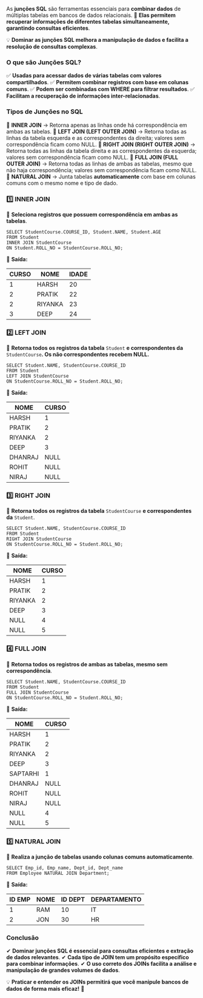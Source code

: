 As **junções SQL** são ferramentas essenciais para **combinar dados** de múltiplas tabelas em bancos de dados relacionais. 
📌 **Elas permitem recuperar informações de diferentes tabelas simultaneamente, garantindo consultas eficientes**.

💡 **Dominar as junções SQL melhora a manipulação de dados e facilita a resolução de consultas complexas**.

### **O que são Junções SQL?**

✅ **Usadas para acessar dados de várias tabelas com valores compartilhados**. 
✅ **Permitem combinar registros com base em colunas comuns**. 
✅ **Podem ser combinadas com WHERE para filtrar resultados**. 
✅ **Facilitam a recuperação de informações inter-relacionadas**.

### **Tipos de Junções no SQL**

🔹 **INNER JOIN** → Retorna apenas as linhas onde há correspondência em ambas as tabelas. 
🔹 **LEFT JOIN (LEFT OUTER JOIN)** → Retorna todas as linhas da tabela esquerda e as correspondentes da direita; valores sem correspondência ficam como NULL. 
🔹 **RIGHT JOIN (RIGHT OUTER JOIN)** → Retorna todas as linhas da tabela direita e as correspondentes da esquerda; valores sem correspondência ficam como NULL. 
🔹 **FULL JOIN (FULL OUTER JOIN)** → Retorna todas as linhas de ambas as tabelas, mesmo que não haja correspondência; valores sem correspondência ficam como NULL. 
🔹 **NATURAL JOIN** → Junta tabelas **automaticamente** com base em colunas comuns com o mesmo nome e tipo de dado.

### **1️⃣ INNER JOIN**

📌 **Seleciona registros que possuem correspondência em ambas as tabelas**.

```
SELECT StudentCourse.COURSE_ID, Student.NAME, Student.AGE  
FROM Student  
INNER JOIN StudentCourse  
ON Student.ROLL_NO = StudentCourse.ROLL_NO;
```

🔹 **Saída:**

|**CURSO**|**NOME**|**IDADE**|
|---|---|---|
|1|HARSH|20|
|2|PRATIK|22|
|2|RIYANKA|23|
|3|DEEP|24|

### **2️⃣ LEFT JOIN**

📌 **Retorna todos os registros da tabela** `Student` **e correspondentes da** `StudentCourse`**. Os não correspondentes recebem NULL.**

```
SELECT Student.NAME, StudentCourse.COURSE_ID  
FROM Student  
LEFT JOIN StudentCourse  
ON StudentCourse.ROLL_NO = Student.ROLL_NO;
```

🔹 **Saída:**

|**NOME**|**CURSO**|
|---|---|
|HARSH|1|
|PRATIK|2|
|RIYANKA|2|
|DEEP|3|
|DHANRAJ|NULL|
|ROHIT|NULL|
|NIRAJ|NULL|

### **3️⃣ RIGHT JOIN**

📌 **Retorna todos os registros da tabela** `StudentCourse` **e correspondentes da** `Student`.

```
SELECT Student.NAME, StudentCourse.COURSE_ID  
FROM Student  
RIGHT JOIN StudentCourse  
ON StudentCourse.ROLL_NO = Student.ROLL_NO;
```

🔹 **Saída:**

|**NOME**|**CURSO**|
|---|---|
|HARSH|1|
|PRATIK|2|
|RIYANKA|2|
|DEEP|3|
|NULL|4|
|NULL|5|

### **4️⃣ FULL JOIN**

📌 **Retorna todos os registros de ambas as tabelas, mesmo sem correspondência**.

```
SELECT Student.NAME, StudentCourse.COURSE_ID  
FROM Student  
FULL JOIN StudentCourse  
ON StudentCourse.ROLL_NO = Student.ROLL_NO;
```

🔹 **Saída:**

|**NOME**|**CURSO**|
|---|---|
|HARSH|1|
|PRATIK|2|
|RIYANKA|2|
|DEEP|3|
|SAPTARHI|1|
|DHANRAJ|NULL|
|ROHIT|NULL|
|NIRAJ|NULL|
|NULL|4|
|NULL|5|

### **5️⃣ NATURAL JOIN**

📌 **Realiza a junção de tabelas usando colunas comuns automaticamente**.

```
SELECT Emp_id, Emp_name, Dept_id, Dept_name  
FROM Employee NATURAL JOIN Department;
```

🔹 **Saída:**

|**ID EMP**|**NOME**|**ID DEPT**|**DEPARTAMENTO**|
|---|---|---|---|
|1|RAM|10|IT|
|2|JON|30|HR|

### **Conclusão**

✔ **Dominar junções SQL é essencial para consultas eficientes e extração de dados relevantes**.
✔ **Cada tipo de JOIN tem um propósito específico para combinar informações**. 
✔ **O uso correto dos JOINs facilita a análise e manipulação de grandes volumes de dados**.

💡 **Praticar e entender os JOINs permitirá que você manipule bancos de dados de forma mais eficaz!** 🚀

